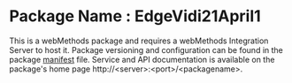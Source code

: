 # Package Name : EdgeVidi21April1
This is a webMethods package and requires a webMethods Integration Server to host it. Package versioning and configuration can be found in the package [manifest](./EdgeVidi21April1/manifest.v3) file. Service and API documentation is available on the package's home page http://&lt;server&gt;:&lt;port&gt;/&lt;packagename>.